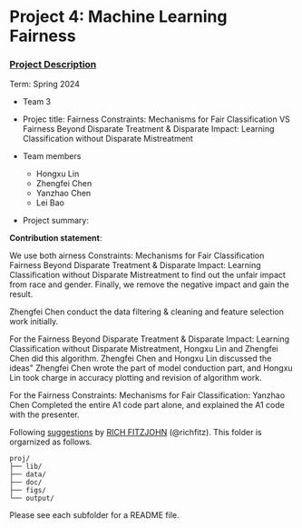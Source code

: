 # Project 4: Machine Learning Fairness

### [Project Description](doc/project4_desc.md)

Term: Spring 2024

+ Team 3
+ Projec title: Fairness Constraints: Mechanisms for Fair Classification VS Fairness Beyond Disparate Treatment & Disparate Impact: Learning Classification without Disparate Mistreatment
+ Team members
	+ Hongxu Lin
	+ Zhengfei Chen
	+ Yanzhao Chen
	+ Lei Bao

+ Project summary: 
	
**Contribution statement**: 

We use both airness Constraints: Mechanisms for Fair Classification Fairness Beyond Disparate Treatment & Disparate Impact: Learning Classification without Disparate Mistreatment to find out the unfair impact from race and gender. Finally, we remove the negative impact and gain the result.

Zhengfei Chen conduct the data filtering & cleaning and feature selection work initially. 

For the Fairness Beyond Disparate Treatment & Disparate Impact: Learning Classification without Disparate Mistreatment, Hongxu Lin and Zhengfei Chen did this algorithm. Zhengfei Chen and Hongxu Lin discussed the ideas" Zhengfei Chen wrote the part of model conduction part, and Hongxu Lin took charge in accuracy plotting and revision of algorithm work.

For the Fairness Constraints: Mechanisms for Fair Classification: Yanzhao Chen Completed the entire A1 code part alone, and explained the A1 code with the presenter.

Following [suggestions](http://nicercode.github.io/blog/2013-04-05-projects/) by [RICH FITZJOHN](http://nicercode.github.io/about/#Team) (@richfitz). This folder is orgarnized as follows.

```
proj/
├── lib/
├── data/
├── doc/
├── figs/
└── output/
```

Please see each subfolder for a README file.
